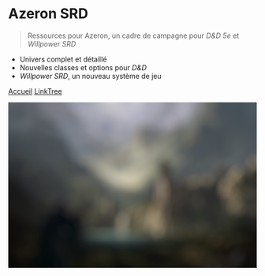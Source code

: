 # Azeron SRD

> Ressources pour Azeron, un cadre de campagne pour *D&D 5e* et *Willpower SRD*

- Univers complet et détaillé
- Nouvelles classes et options pour *D&D*
- *Willpower SRD*, un nouveau système de jeu

[Accueil](#main)
[LinkTree](www.linktr.ee/azeron_beta)

![](bg.png)
